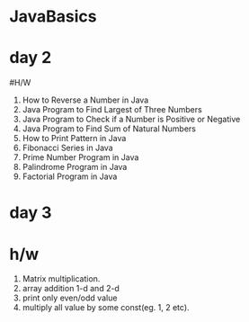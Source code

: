 # JavaBasics
# day 2
  #H/W
  1. How to Reverse a Number in Java
  2. Java Program to Find Largest of Three Numbers
  3. Java Program to Check if a Number is Positive or Negative
  4. Java Program to Find Sum of Natural Numbers
  5. How to Print Pattern in Java
  6. Fibonacci Series in Java
  7. Prime Number Program in Java
  8. Palindrome Program in Java
  8. Factorial Program in Java


# day 3
# h/w

1. Matrix multiplication.
2. array addition 1-d and 2-d
3. print only even/odd value
4. multiply all value by some const(eg. 1, 2 etc).
  

